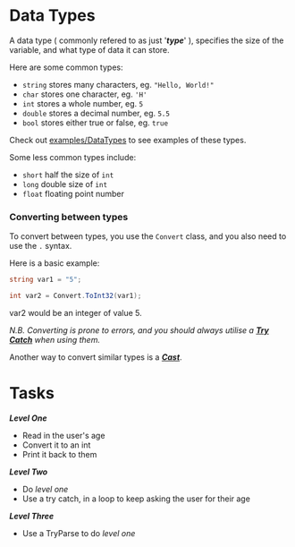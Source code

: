 # Data Types

A data type ( commonly refered to as just '**_type_**' ), specifies the size of the variable, and what type of data it can store.

Here are some common types:

+ ```string``` stores many characters, eg. `"Hello, World!"`
+ ```char``` stores one character, eg. `'H'`
+ ```int``` stores a whole number, eg. `5`
+ ```double``` stores a decimal number, eg. `5.5`
+ ```bool``` stores either true or false, eg. `true`

Check out [examples/DataTypes]() to see examples of these types.

Some less common types include:

+ ```short``` half the size of ```int```
+ ```long``` double size of ```int```
+ ```float``` floating point number

### Converting between types

To convert between types, you use the ```Convert``` class, and you also need to use the ``` . ``` syntax.

Here is a basic example:

```csharp
string var1 = "5";

int var2 = Convert.ToInt32(var1);
```
var2 would be an integer of value 5.

_N.B. Converting is prone to errors, and you should always utilise a [**_Try Catch_**](https://github.com/fslcoding/Try_Catch_CS) when using them._

Another way to convert similar types is a [**_Cast_**](https://github.com/fslcoding/Casting_CS).

# Tasks

**_Level One_**
+ Read in the user's age
+ Convert it to an int
+ Print it back to them

**_Level Two_**
+ Do _level one_
+ Use a try catch, in a loop to keep asking the user for their age

**_Level Three_**
+ Use a TryParse to do _level one_
